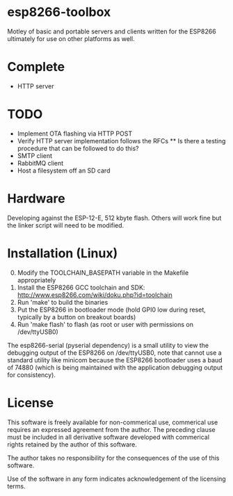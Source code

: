 # esp8266-toolbox
Motley of basic and portable servers and clients written for the ESP8266 ultimately for use on other platforms as well.

# Complete
* HTTP server

# TODO
* Implement OTA flashing via HTTP POST
* Verify HTTP server implementation follows the RFCs
** Is there a testing procedure that can be followed to do this?
* SMTP client
* RabbitMQ client
* Host a filesystem off an SD card

# Hardware
Developing against the ESP-12-E, 512 kbyte flash.  Others will work fine but the linker script will need to be modified.

# Installation (Linux)
0. Modify the TOOLCHAIN_BASEPATH variable in the Makefile appropriately
1. Install the ESP8266 GCC toolchain and SDK: http://www.esp8266.com/wiki/doku.php?id=toolchain
2. Run 'make' to build the binaries
3. Put the ESP8266 in bootloader mode (hold GPI0 low during reset, typically by a button on breakout boards)
4. Run 'make flash' to flash (as root or user with permissions on /dev/ttyUSB0)

The esp8266-serial (pyserial dependency) is a small utility to view the debugging output of the ESP8266 on /dev/ttyUSB0,
note that cannot use a standard utility like minicom because the ESP8266 bootloader uses a baud of 74880
(which is being maintained with the application debugging output for consistency).

# License
This software is freely available for non-commerical use, commerical use requires an expressed agreement from the author.
The preceding clause must be included in all derivative software developed with commerical rights retained by the author of this software.

The author takes no responsibility for the consequences of the use of this software.

Use of the software in any form indicates acknowledgement of the licensing terms.
